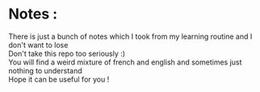 # Notes :  
There is just a bunch of notes which I took from my learning routine and I don't want to lose  
Don't take this repo too seriously  :)  
You will find a weird mixture of french and english and sometimes just nothing to understand  
Hope it can be useful for you !  





